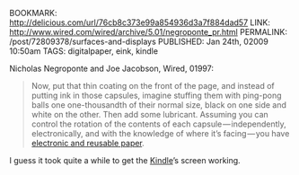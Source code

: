 BOOKMARK: http://delicious.com/url/76cb8c373e99a854936d3a7f884dad57
LINK: http://www.wired.com/wired/archive/5.01/negroponte_pr.html
PERMALINK: /post/72809378/surfaces-and-displays
PUBLISHED: Jan 24th, 02009 10:50am
TAGS: digitalpaper, eink, kindle

<span class='person'>Nicholas Negroponte</span> and
<span class='person'>Joe Jacobson</span>, <span class='magazine'>Wired</span>,
01997:

> Now, put that thin coating on the front of the page, and instead of putting
> ink in those capsules, imagine stuffing them with ping-pong balls one
> one-thousandth of their normal size, black on one side and white on the
> other. Then add some lubricant. Assuming you can control the rotation of the
> contents of each capsule — independently, electronically, and with the
> knowledge of where it’s facing — you have [electronic and reusable
> paper][eink].

 [eink]: http://en.wikipedia.org/wiki/E_Ink "Wikipedia article for E Ink"

I guess it took quite a while to get the [Kindle][kindle]’s screen working.

 [kindle]: http://en.wikipedia.org/wiki/Amazon_Kindle "Wikipedia article for Amazon Kindle"
